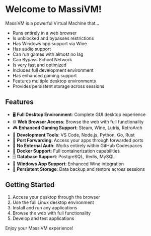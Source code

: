 # Welcome to MassiVM!

MassiVM is a powerful Virtual Machine that...
* Runs entirely in a web browser
* Is unblocked and bypasses restrictions
* Has Windows app support via Wine
* Has audio support
* Can run games with almost no lag
* Can Bypass School Network
* Is very fast and optimized
* Includes full development environment
* Has enhanced gaming support
* Features multiple desktop environments
* Provides persistent storage across sessions

## Features

- 🖥️ **Full Desktop Environment**: Complete GUI desktop experience
- 🌐 **Web Browser Access**: Browse the web with full functionality
- 🎮 **Enhanced Gaming Support**: Steam, Wine, Lutris, RetroArch
- 🔧 **Development Tools**: VS Code, Node.js, Python, Go, Rust
- 📱 **Port Forwarding**: Access your apps through forwarded ports
- 🚀 **No External Auth**: Works entirely within GitHub Codespaces
- 🐳 **Docker Support**: Full containerization capabilities
- 🗄️ **Database Support**: PostgreSQL, Redis, MySQL
- 🎯 **Windows App Support**: Enhanced Wine integration
- 💾 **Persistent Storage**: Data backup and restore across sessions

## Getting Started

1. Access your desktop through the browser
2. Use the full Linux desktop environment
3. Install and run any applications
4. Browse the web with full functionality
5. Develop and test applications

Enjoy your MassiVM experience! 